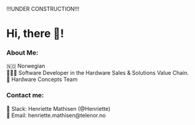 !!!UNDER CONSTRUCTION!!!

<h1>Hi, there 👋!</h1>
<h3>About Me:</h3>
🇳🇴 Norwegian <br>
👩🏼‍💻 Software Developer in the Hardware Sales & Solutions Value Chain. <br>
📱 Hardware Concepts Team

<h3>Contact me:</h3>
💬 Slack: Henriette Mathisen (@Henriette) <br>
📧 Email: henriette.mathisen@telenor.no
